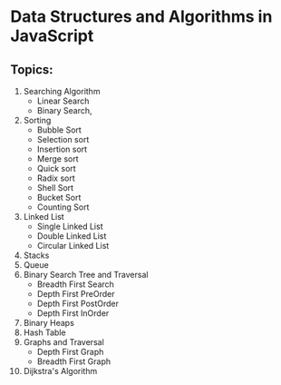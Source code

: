 # Data Structures and Algorithms in JavaScript

## Topics:

1. Searching Algorithm
   - Linear Search
   - Binary Search,
2. Sorting
   - Bubble Sort
   - Selection sort
   - Insertion sort
   - Merge sort
   - Quick sort
   - Radix sort
   - Shell Sort
   - Bucket Sort
   - Counting Sort
3. Linked List
   - Single Linked List
   - Double Linked List
   - Circular Linked List
4. Stacks
5. Queue
6. Binary Search Tree and Traversal
   - Breadth First Search
   - Depth First PreOrder
   - Depth First PostOrder
   - Depth First InOrder
7. Binary Heaps
8. Hash Table
9. Graphs and Traversal
   - Depth First Graph
   - Breadth First Graph
10. Dijkstra's Algorithm